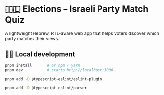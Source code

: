 # 🇮🇱 Elections – Israeli Party Match Quiz

A lightweight Hebrew, RTL-aware web app that helps voters discover which
party matches their views.

## 🏃‍♀️ Local development

```bash
pnpm install       # or npm / yarn
pnpm dev           # starts http://localhost:3000
```

```bash
pnpm add -D @typescript-eslint/eslint-plugin
```

```bash
pnpm add -D @typescript-eslint/parser
```
